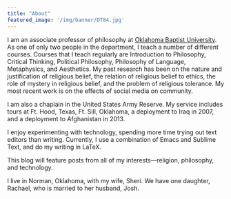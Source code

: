 ```yaml
---
title: "About"
featured_image: '/img/banner/DT84.jpg'
---
```


I am an associate professor of philosophy at [Oklahoma Baptist University](http://www.okbu.edu). As one of only two people in the department, I teach a number of different courses. Courses that I teach regularly are Introduction to Philosophy, Critical Thinking, Political Philosophy, Philosophy of Language, Metaphysics, and Aesthetics. My past research has been on the nature and justification of religious belief, the relation of religious belief to ethics, the role of mystery in religious belief, and the problem of religious tolerance. My most recent work is on the effects of social media on community.

I am also a chaplain in the United States Army Reserve. My service includes tours at Ft. Hood, Texas, Ft. Sill, Oklahoma, a deployment to Iraq in 2007, and a deployment to Afghanistan in 2013. 

I enjoy experimenting with technology, spending more time trying out text editors than writing. Currently, I use a combination of Emacs and Sublime Text, and do my writing in LaTeX. 

This blog will feature posts from all of my interests&mdash;religion, philosophy, and technology.

I live in Norman, Oklahoma, with my wife, Sheri. We have one daughter, Rachael, who is married to her husband, Josh.
